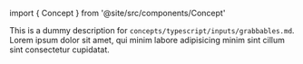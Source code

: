 import { Concept } from '@site/src/components/Concept'

<Concept
  title = "Grabbables"
  kind  = "Core"
  block = {true}>
This is a dummy description for `concepts/typescript/inputs/grabbables.md`.
Lorem ipsum dolor sit amet, qui minim labore adipisicing minim sint cillum sint consectetur cupidatat.  
</Concept>

